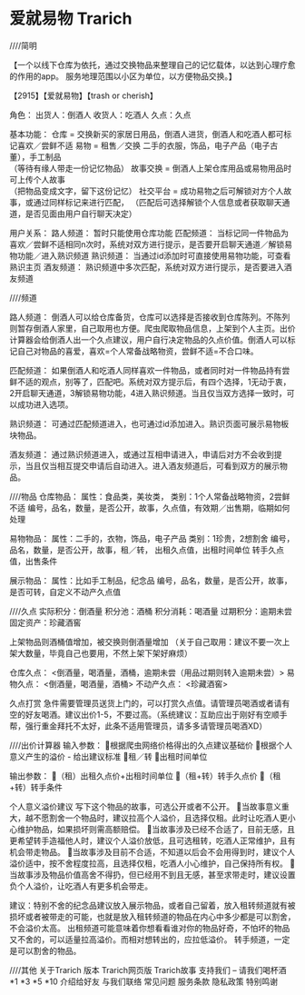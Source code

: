 # 爱就易物 Trarich

////简明

【一个以线下仓库为依托，通过交换物品来整理自己的记忆载体，以达到心理疗愈的作用的app。
服务地理范围以小区为单位，以方便物品交换。】

【2915】【爱就易物】【trash or cherish】

角色：
出货人：倒酒人
收货人：吃酒人
久点：久点

基本功能：
仓库 = 交换新买的家居日用品，倒酒人进货，倒酒人和吃酒人都可标记喜欢／尝鲜不适
易物 = 租售／交换 二手的衣服，饰品，电子产品（电子古董），手工制品   
（等待有缘人带走一份记忆物品）
故事交换 = 倒酒人上架仓库用品或易物用品时可上传个人故事  
（把物品变成文字，留下这份记忆）
社交平台 = 成功易物之后可解锁对方个人故事，或通过同样标记来进行匹配，
（匹配后可选择解锁个人信息或者获取聊天通道，是否见面由用户自行聊天决定）

用户关系：
路人频道：
暂时只能使用仓库功能 
匹配频道：
当标记同一件物品为喜欢／尝鲜不适相同n次时，系统对双方进行提示，是否要开启聊天通道／解锁易物功能／进入熟识频道
熟识频道：
当通过id添加时可直接使用易物功能，可查看熟识主页
酒友频道：
熟识频道中多次匹配，系统对双方进行提示，是否要进入酒友频道


////频道

路人频道：
倒酒人可以给仓库备货，仓库可以选择是否接收到仓库陈列。不陈列则暂存倒酒人家里，自己取用也方便。爬虫爬取物品信息，上架到个人主页。出价计算器会给倒酒人出一个久点建议，用户自行决定物品的久点价值。倒酒人可以标记自己对物品的喜爱，喜欢=个人常备战略物资，尝鲜不适=不合口味。

匹配频道：
如果倒酒人和吃酒人同样喜欢一件物品，或者同时对一件物品持有尝鲜不适的观点，别等了，匹配吧。系统对双方提示后，有四个选择，1无动于衷，2开启聊天通道，3解锁易物功能，4进入熟识频道。当且仅当双方选择一致时，可以成功进入选项。

熟识频道：
可通过匹配频道进入，也可通过id添加进入。熟识页面可展示易物板块物品。

酒友频道：
通过熟识频道进入，或通过互相申请进入，申请后对方不会收到提示，当且仅当相互提交申请后自动进入。进入酒友频道后，可看到双方的展示物品。



////物品
仓库物品：
属性：食品类，美妆类，
类别：1个人常备战略物资，2尝鲜不适
编号，品名，数量，是否公开，故事，久点值，有效期／出售期，临期如何处理

易物物品：
	属性：二手的，衣物，饰品，电子产品
 	类别：1珍贵，2想割舍
	编号，品名，数量，是否公开，故事，租／转，
	出租久点值，出租时间单位
	转手久点值，出售条件

展示物品：
属性：比如手工制品，纪念品
编号，品名，数量，是否公开，故事，是否可转，自定义不动产久点值




////久点
实际积分：倒酒量
积分池：酒桶
积分消耗：喝酒量
过期积分：逾期未尝
固定资产：珍藏酒窖

上架物品则酒桶值增加，被交换则倒酒量增加
（关于自己取用：建议不要一次上架大数量，毕竟自己也要用，不然上架下架好麻烦）

仓库久点：
	<倒酒量，喝酒量，酒桶，逾期未尝（用品过期则转入逾期未尝）>
易物久点：
<倒酒量，喝酒量，酒桶>
不动产久点：
	<珍藏酒窖>


久点打赏
急件需要管理员送货上门的，可以打赏久点值。请管理员喝酒或者请有空的好友喝酒。建议出价1-5，不要过高。（系统建议：互助应出于刚好有空顺手帮，强行重金拜托不太好，此条不适用管理员，请多多请管理员喝酒XD）


////出价计算器
输入参数：
根据爬虫网络价格得出的久点建议基础价
根据个人意义产生的溢价 - 给出建议标准
租／转
出租时间单位

输出参数：
（租）出租久点价+出租时间单位
（租+转）转手久点价
（租+转）转手条件

个人意义溢价建议
写下这个物品的故事，可选公开或者不公开。
当故事意义重大，越不愿割舍一个物品时，建议拉高个人溢价，且选择仅租。此时让吃酒人更小心维护物品，如果损坏则需高额赔偿。
当故事涉及已经不合适了，目前无感，且更希望转手造福他人时，建议个人溢价放低，且可选租转，吃酒人正常维护，且有机会带走物品。
当故事涉及目前不合适，不知道以后会不会用得到时，建议个人溢价适中，按不舍程度拉高，且选择仅租，吃酒人小心维护，自己保持所有权。
当故事涉及物品价值高舍不得扔，但已经用不到且无感，甚至求带走时，建议设置负个人溢价，让吃酒人有更多机会带走。

建议：特别不舍的纪念品建议放入展示物品，或者自己留着，放入租转频道就有被损坏或者被带走的可能，也就是放入租转频道的物品在内心中多少都是可以割舍，不会溢价太高。
出租频道可能意味着你想看看谁对你的物品好奇，不怕坏的物品又不舍的，可以适量拉高溢价。而相对想转出的，应拉低溢价。
转手频道，一定是可以割舍的物品。


////其他
关于Trarich
版本
Trarich网页版
Trarich故事
支持我们 – 请我们喝杯酒 *1 *3 *5 *10
介绍给好友
与我们联络
常见问题
服务条款
隐私政策
特别鸣谢
